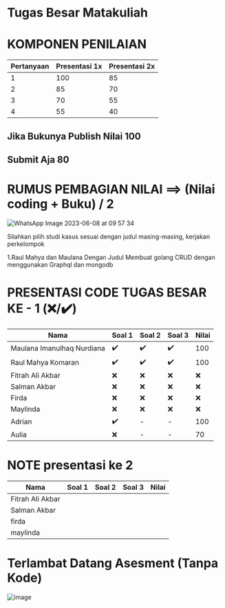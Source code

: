 # Tugas Besar Matakuliah

# KOMPONEN PENILAIAN

| Pertanyaan   | Presentasi 1x  | Presentasi 2x | 
| ----------- | ----------- | ----------- |
| 1 | 100 | 85 | 
| 2 | 85 | 70 | 
| 3 | 70 | 55  |
| 4 | 55 | 40  |

## Jika Bukunya Publish Nilai 100
## Submit Aja 80

# RUMUS PEMBAGIAN NILAI ==> (Nilai coding + Buku) / 2 

![WhatsApp Image 2023-06-08 at 09 57 34](https://github.com/kerjabhakti/WS/assets/98022263/dea9be19-e930-41cb-b91c-fa6ecc5f46e5)


Silahkan pilih studi kasus sesuai dengan judul masing-masing,
kerjakan perkelompok


1.Raul Mahya dan Maulana Dengan Judul Membuat golang CRUD dengan menggunakan Graphql dan mongodb


# PRESENTASI CODE TUGAS BESAR KE - 1 (❌/✔️)

| Nama   | Soal 1  | Soal 2 | Soal 3 | Nilai |
| ----------- | ----------- | ----------- | ----------- | ----------- |
| Maulana Imanulhaq Nurdiana  | ✔️ | ✔️ | ✔️ | 100 |
| Raul Mahya Komaran  | ✔️ | ✔️ | ✔️ | 100 |
| Fitrah Ali Akbar  | ❌ | ❌ | ❌ | ❌ |
| Salman Akbar  | ❌ | ❌ | ❌ | ❌ |
| Firda  |❌  | ❌ | ❌ |❌  |
| Maylinda  |❌  |❌  | ❌ |  ❌|
| Adrian | ✔️  |-  | - |  100|
| Aulia | ❌  |-  | - | 70 |

# NOTE  presentasi ke 2

| Nama   | Soal 1  | Soal 2 | Soal 3 | Nilai |
| ----------- | ----------- | ----------- | ----------- | ----------- |
| Fitrah Ali Akbar  |  |  |  |  |
| Salman Akbar  |  |  |  |  |
| firda  |  |  |  |  
| maylinda  |  |  |  |  |

# Terlambat Datang Asesment (Tanpa Kode)
![image](https://github.com/kerjabhakti/WS/assets/15622730/1c3639a2-946f-4ec4-9de0-0b6df6d21109)


